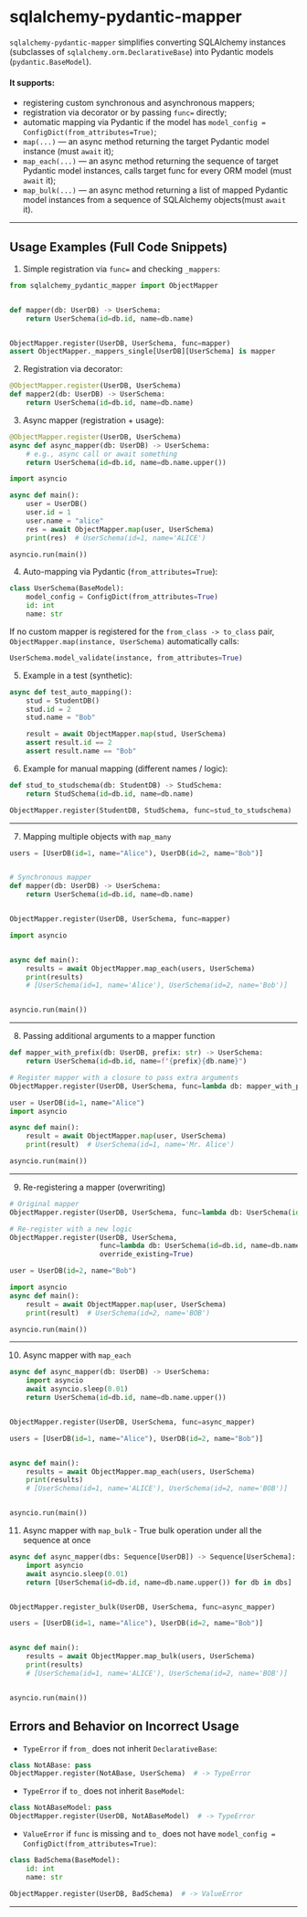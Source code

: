 # sqlalchemy-pydantic-mapper

`sqlalchemy-pydantic-mapper` simplifies converting SQLAlchemy instances (subclasses of `sqlalchemy.orm.DeclarativeBase`) into Pydantic models (`pydantic.BaseModel`).

#### It supports:

* registering custom synchronous and asynchronous mappers;
* registration via decorator or by passing `func=` directly;
* automatic mapping via Pydantic if the model has `model_config = ConfigDict(from_attributes=True)`;
* `map(...)` — an async method returning the target Pydantic model instance (must `await` it);
* `map_each(...)` — an async method returning the sequence of target Pydantic model instances, calls target func for every ORM model (must `await` it);
* `map_bulk(...)` — an async method returning a list of mapped Pydantic model instances from a sequence of SQLAlchemy objects(must `await` it).

---
## Usage Examples (Full Code Snippets)

1. Simple registration via `func=` and checking `_mappers`:

```python
from sqlalchemy_pydantic_mapper import ObjectMapper


def mapper(db: UserDB) -> UserSchema:
    return UserSchema(id=db.id, name=db.name)


ObjectMapper.register(UserDB, UserSchema, func=mapper)
assert ObjectMapper._mappers_single[UserDB][UserSchema] is mapper
```

2. Registration via decorator:

```python
@ObjectMapper.register(UserDB, UserSchema)
def mapper2(db: UserDB) -> UserSchema:
    return UserSchema(id=db.id, name=db.name)
```

3. Async mapper (registration + usage):

```python
@ObjectMapper.register(UserDB, UserSchema)
async def async_mapper(db: UserDB) -> UserSchema:
    # e.g., async call or await something
    return UserSchema(id=db.id, name=db.name.upper())

import asyncio

async def main():
    user = UserDB()
    user.id = 1
    user.name = "alice"
    res = await ObjectMapper.map(user, UserSchema)
    print(res)  # UserSchema(id=1, name='ALICE')

asyncio.run(main())
```

4. Auto-mapping via Pydantic (`from_attributes=True`):

```python
class UserSchema(BaseModel):
    model_config = ConfigDict(from_attributes=True)
    id: int
    name: str
```

If no custom mapper is registered for the `from_class -> to_class` pair, `ObjectMapper.map(instance, UserSchema)` automatically calls:

```python
UserSchema.model_validate(instance, from_attributes=True)
```

5. Example in a test (synthetic):

```python
async def test_auto_mapping():
    stud = StudentDB()
    stud.id = 2
    stud.name = "Bob"

    result = await ObjectMapper.map(stud, UserSchema)
    assert result.id == 2
    assert result.name == "Bob"
```

6. Example for manual mapping (different names / logic):

```python
def stud_to_studschema(db: StudentDB) -> StudSchema:
    return StudSchema(id=db.id, name=db.name)

ObjectMapper.register(StudentDB, StudSchema, func=stud_to_studschema)
```
---


7. Mapping multiple objects with `map_many`

```python
users = [UserDB(id=1, name="Alice"), UserDB(id=2, name="Bob")]


# Synchronous mapper
def mapper(db: UserDB) -> UserSchema:
    return UserSchema(id=db.id, name=db.name)


ObjectMapper.register(UserDB, UserSchema, func=mapper)

import asyncio


async def main():
    results = await ObjectMapper.map_each(users, UserSchema)
    print(results)
    # [UserSchema(id=1, name='Alice'), UserSchema(id=2, name='Bob')]


asyncio.run(main())
```

---

8. Passing additional arguments to a mapper function

```python
def mapper_with_prefix(db: UserDB, prefix: str) -> UserSchema:
    return UserSchema(id=db.id, name=f"{prefix}{db.name}")

# Register mapper with a closure to pass extra arguments
ObjectMapper.register(UserDB, UserSchema, func=lambda db: mapper_with_prefix(db, prefix="Mr. "))

user = UserDB(id=1, name="Alice")
import asyncio

async def main():
    result = await ObjectMapper.map(user, UserSchema)
    print(result)  # UserSchema(id=1, name='Mr. Alice')

asyncio.run(main())
```

---

9. Re-registering a mapper (overwriting)

```python
# Original mapper
ObjectMapper.register(UserDB, UserSchema, func=lambda db: UserSchema(id=db.id, name=db.name))

# Re-register with a new logic
ObjectMapper.register(UserDB, UserSchema, 
                      func=lambda db: UserSchema(id=db.id, name=db.name.upper()),
                      override_existing=True)

user = UserDB(id=2, name="Bob")

import asyncio
async def main():
    result = await ObjectMapper.map(user, UserSchema)
    print(result)  # UserSchema(id=2, name='BOB')

asyncio.run(main())
```

---

10. Async mapper with `map_each`

```python
async def async_mapper(db: UserDB) -> UserSchema:
    import asyncio
    await asyncio.sleep(0.01)
    return UserSchema(id=db.id, name=db.name.upper())


ObjectMapper.register(UserDB, UserSchema, func=async_mapper)

users = [UserDB(id=1, name="Alice"), UserDB(id=2, name="Bob")]


async def main():
    results = await ObjectMapper.map_each(users, UserSchema)
    print(results)
    # [UserSchema(id=1, name='ALICE'), UserSchema(id=2, name='BOB')]


asyncio.run(main())
```

11. Async mapper with `map_bulk` - True bulk operation under all the sequence at once

```python
async def async_mapper(dbs: Sequence[UserDB]) -> Sequence[UserSchema]:
    import asyncio
    await asyncio.sleep(0.01)
    return [UserSchema(id=db.id, name=db.name.upper()) for db in dbs]


ObjectMapper.register_bulk(UserDB, UserSchema, func=async_mapper)

users = [UserDB(id=1, name="Alice"), UserDB(id=2, name="Bob")]


async def main():
    results = await ObjectMapper.map_bulk(users, UserSchema)
    print(results)
    # [UserSchema(id=1, name='ALICE'), UserSchema(id=2, name='BOB')]


asyncio.run(main())
```


## Errors and Behavior on Incorrect Usage

* `TypeError` if `from_` does not inherit `DeclarativeBase`:

```python
class NotABase: pass
ObjectMapper.register(NotABase, UserSchema)  # -> TypeError
```

* `TypeError` if `to_` does not inherit `BaseModel`:

```python
class NotABaseModel: pass
ObjectMapper.register(UserDB, NotABaseModel)  # -> TypeError
```

* `ValueError` if `func` is missing and `to_` does not have `model_config = ConfigDict(from_attributes=True)`:

```python
class BadSchema(BaseModel):
    id: int
    name: str

ObjectMapper.register(UserDB, BadSchema)  # -> ValueError
```
---
